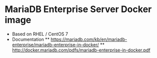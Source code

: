 # MariaDB Enterprise Server Docker image 

* Based on RHEL / CentOS 7
* Documentation 
** https://mariadb.com/kb/en/mariadb-enterprise/mariadb-enterprise-in-docker/
** http://docker.mariadb.com/pdfs/mariadb-enterprise-in-docker.pdf
